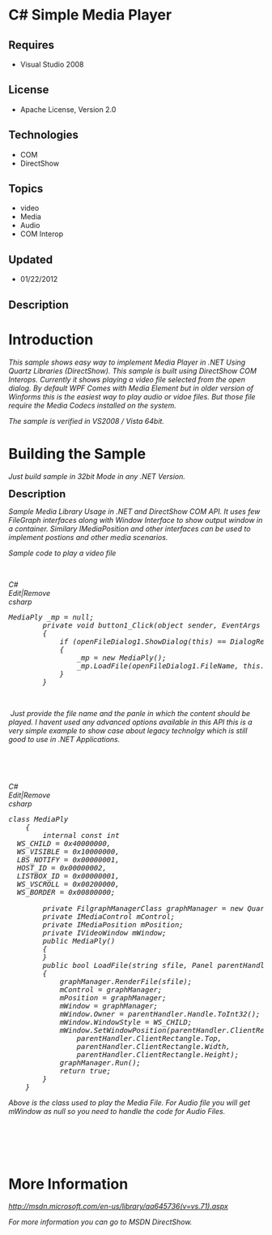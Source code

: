 # C# Simple Media Player
## Requires
- Visual Studio 2008
## License
- Apache License, Version 2.0
## Technologies
- COM
- DirectShow
## Topics
- video
- Media
- Audio
- COM Interop
## Updated
- 01/22/2012
## Description

<h1>Introduction</h1>
<p><em>This sample shows easy way to implement Media Player in .NET Using Quartz Libraries (DirectShow). This sample is built using DirectShow COM Interops. Currently it shows playing a video file selected from the open dialog. By default WPF Comes with Media
 Element but in older version of Winforms this is the easiest way to play audio or vidoe files. But those file require the Media Codecs installed on the system.</em></p>
<p><em>The sample is verified in VS2008 / Vista 64bit.</em></p>
<h1><span>Building the Sample</span></h1>
<p><em>Just build sample in 32bit Mode in any .NET Version.</em></p>
<p><span style="font-size:20px; font-weight:bold">Description</span></p>
<p><em>Sample Media Library Usage in .NET and DirectShow COM API. It uses few FileGraph interfaces along with Window Interface to show output window in a container. Similary IMediaPosition and other interfaces can be used to implement postions and other media
 scenarios.</em></p>
<p><em>Sample code to play a video file</em></p>
<p><em>&nbsp;</em></p>
<div class="scriptcode"><em>
<div class="pluginEditHolder" pluginCommand="mceScriptCode">
<div class="title"><span>C#</span></div>
<div class="pluginLinkHolder"><span class="pluginEditHolderLink">Edit</span>|<span class="pluginRemoveHolderLink">Remove</span></div>
<span class="hidden">csharp</span>

<div class="preview">
<pre class="csharp">MediaPly&nbsp;_mp&nbsp;=&nbsp;<span class="cs__keyword">null</span>;&nbsp;
&nbsp;&nbsp;&nbsp;&nbsp;&nbsp;&nbsp;&nbsp;&nbsp;<span class="cs__keyword">private</span>&nbsp;<span class="cs__keyword">void</span>&nbsp;button1_Click(<span class="cs__keyword">object</span>&nbsp;sender,&nbsp;EventArgs&nbsp;e)&nbsp;
&nbsp;&nbsp;&nbsp;&nbsp;&nbsp;&nbsp;&nbsp;&nbsp;{&nbsp;
&nbsp;&nbsp;&nbsp;&nbsp;&nbsp;&nbsp;&nbsp;&nbsp;&nbsp;&nbsp;&nbsp;&nbsp;<span class="cs__keyword">if</span>&nbsp;(openFileDialog1.ShowDialog(<span class="cs__keyword">this</span>)&nbsp;==&nbsp;DialogResult.OK)&nbsp;
&nbsp;&nbsp;&nbsp;&nbsp;&nbsp;&nbsp;&nbsp;&nbsp;&nbsp;&nbsp;&nbsp;&nbsp;{&nbsp;
&nbsp;&nbsp;&nbsp;&nbsp;&nbsp;&nbsp;&nbsp;&nbsp;&nbsp;&nbsp;&nbsp;&nbsp;&nbsp;&nbsp;&nbsp;&nbsp;_mp&nbsp;=&nbsp;<span class="cs__keyword">new</span>&nbsp;MediaPly();&nbsp;
&nbsp;&nbsp;&nbsp;&nbsp;&nbsp;&nbsp;&nbsp;&nbsp;&nbsp;&nbsp;&nbsp;&nbsp;&nbsp;&nbsp;&nbsp;&nbsp;_mp.LoadFile(openFileDialog1.FileName,&nbsp;<span class="cs__keyword">this</span>.panel1);&nbsp;
&nbsp;&nbsp;&nbsp;&nbsp;&nbsp;&nbsp;&nbsp;&nbsp;&nbsp;&nbsp;&nbsp;&nbsp;}&nbsp;
&nbsp;&nbsp;&nbsp;&nbsp;&nbsp;&nbsp;&nbsp;&nbsp;}</pre>
</div>
</div>
</em></div>
<p><em>&nbsp;</em></p>
<p><em></p>
<div class="endscriptcode">&nbsp;Just provide the file name and the panle in which the content should be played. I havent used any advanced options available in this API this is a very simple example to show case about legacy technolgy which is still good
 to use in .NET Applications.</div>
</em>
<p></p>
<p>&nbsp;</p>
<p><em>&nbsp;</em></p>
<p><em></p>
<div class="scriptcode">
<div class="pluginEditHolder" pluginCommand="mceScriptCode">
<div class="title"><span>C#</span></div>
<div class="pluginLinkHolder"><span class="pluginEditHolderLink">Edit</span>|<span class="pluginRemoveHolderLink">Remove</span></div>
<span class="hidden">csharp</span>

<div class="preview">
<pre class="csharp"><span class="cs__keyword">class</span>&nbsp;MediaPly&nbsp;
&nbsp;&nbsp;&nbsp;&nbsp;{&nbsp;
&nbsp;&nbsp;&nbsp;&nbsp;&nbsp;&nbsp;&nbsp;&nbsp;<span class="cs__keyword">internal</span>&nbsp;<span class="cs__keyword">const</span>&nbsp;<span class="cs__keyword">int</span>&nbsp;
&nbsp;&nbsp;WS_CHILD&nbsp;=&nbsp;0x40000000,&nbsp;
&nbsp;&nbsp;WS_VISIBLE&nbsp;=&nbsp;0x10000000,&nbsp;
&nbsp;&nbsp;LBS_NOTIFY&nbsp;=&nbsp;0x00000001,&nbsp;
&nbsp;&nbsp;HOST_ID&nbsp;=&nbsp;0x00000002,&nbsp;
&nbsp;&nbsp;LISTBOX_ID&nbsp;=&nbsp;0x00000001,&nbsp;
&nbsp;&nbsp;WS_VSCROLL&nbsp;=&nbsp;0x00200000,&nbsp;
&nbsp;&nbsp;WS_BORDER&nbsp;=&nbsp;0x00800000;&nbsp;
&nbsp;
&nbsp;&nbsp;&nbsp;&nbsp;&nbsp;&nbsp;&nbsp;&nbsp;<span class="cs__keyword">private</span>&nbsp;FilgraphManagerClass&nbsp;graphManager&nbsp;=&nbsp;<span class="cs__keyword">new</span>&nbsp;QuartzTypeLib.FilgraphManagerClass();&nbsp;
&nbsp;&nbsp;&nbsp;&nbsp;&nbsp;&nbsp;&nbsp;&nbsp;<span class="cs__keyword">private</span>&nbsp;IMediaControl&nbsp;mControl;&nbsp;
&nbsp;&nbsp;&nbsp;&nbsp;&nbsp;&nbsp;&nbsp;&nbsp;<span class="cs__keyword">private</span>&nbsp;IMediaPosition&nbsp;mPosition;&nbsp;
&nbsp;&nbsp;&nbsp;&nbsp;&nbsp;&nbsp;&nbsp;&nbsp;<span class="cs__keyword">private</span>&nbsp;IVideoWindow&nbsp;mWindow;&nbsp;
&nbsp;&nbsp;&nbsp;&nbsp;&nbsp;&nbsp;&nbsp;&nbsp;<span class="cs__keyword">public</span>&nbsp;MediaPly()&nbsp;
&nbsp;&nbsp;&nbsp;&nbsp;&nbsp;&nbsp;&nbsp;&nbsp;{&nbsp;
&nbsp;&nbsp;&nbsp;&nbsp;&nbsp;&nbsp;&nbsp;&nbsp;}&nbsp;
&nbsp;&nbsp;&nbsp;&nbsp;&nbsp;&nbsp;&nbsp;&nbsp;<span class="cs__keyword">public</span>&nbsp;<span class="cs__keyword">bool</span>&nbsp;LoadFile(<span class="cs__keyword">string</span>&nbsp;sfile,&nbsp;Panel&nbsp;parentHandler)&nbsp;
&nbsp;&nbsp;&nbsp;&nbsp;&nbsp;&nbsp;&nbsp;&nbsp;{&nbsp;
&nbsp;&nbsp;&nbsp;&nbsp;&nbsp;&nbsp;&nbsp;&nbsp;&nbsp;&nbsp;&nbsp;&nbsp;graphManager.RenderFile(sfile);&nbsp;
&nbsp;&nbsp;&nbsp;&nbsp;&nbsp;&nbsp;&nbsp;&nbsp;&nbsp;&nbsp;&nbsp;&nbsp;mControl&nbsp;=&nbsp;graphManager;&nbsp;
&nbsp;&nbsp;&nbsp;&nbsp;&nbsp;&nbsp;&nbsp;&nbsp;&nbsp;&nbsp;&nbsp;&nbsp;mPosition&nbsp;=&nbsp;graphManager;&nbsp;
&nbsp;&nbsp;&nbsp;&nbsp;&nbsp;&nbsp;&nbsp;&nbsp;&nbsp;&nbsp;&nbsp;&nbsp;mWindow&nbsp;=&nbsp;graphManager;&nbsp;
&nbsp;&nbsp;&nbsp;&nbsp;&nbsp;&nbsp;&nbsp;&nbsp;&nbsp;&nbsp;&nbsp;&nbsp;mWindow.Owner&nbsp;=&nbsp;parentHandler.Handle.ToInt32();&nbsp;
&nbsp;&nbsp;&nbsp;&nbsp;&nbsp;&nbsp;&nbsp;&nbsp;&nbsp;&nbsp;&nbsp;&nbsp;mWindow.WindowStyle&nbsp;=&nbsp;WS_CHILD;&nbsp;
&nbsp;&nbsp;&nbsp;&nbsp;&nbsp;&nbsp;&nbsp;&nbsp;&nbsp;&nbsp;&nbsp;&nbsp;mWindow.SetWindowPosition(parentHandler.ClientRectangle.Left,&nbsp;
&nbsp;&nbsp;&nbsp;&nbsp;&nbsp;&nbsp;&nbsp;&nbsp;&nbsp;&nbsp;&nbsp;&nbsp;&nbsp;&nbsp;&nbsp;&nbsp;parentHandler.ClientRectangle.Top,&nbsp;
&nbsp;&nbsp;&nbsp;&nbsp;&nbsp;&nbsp;&nbsp;&nbsp;&nbsp;&nbsp;&nbsp;&nbsp;&nbsp;&nbsp;&nbsp;&nbsp;parentHandler.ClientRectangle.Width,&nbsp;
&nbsp;&nbsp;&nbsp;&nbsp;&nbsp;&nbsp;&nbsp;&nbsp;&nbsp;&nbsp;&nbsp;&nbsp;&nbsp;&nbsp;&nbsp;&nbsp;parentHandler.ClientRectangle.Height);&nbsp;
&nbsp;&nbsp;&nbsp;&nbsp;&nbsp;&nbsp;&nbsp;&nbsp;&nbsp;&nbsp;&nbsp;&nbsp;graphManager.Run();&nbsp;
&nbsp;&nbsp;&nbsp;&nbsp;&nbsp;&nbsp;&nbsp;&nbsp;&nbsp;&nbsp;&nbsp;&nbsp;<span class="cs__keyword">return</span>&nbsp;<span class="cs__keyword">true</span>;&nbsp;
&nbsp;&nbsp;&nbsp;&nbsp;&nbsp;&nbsp;&nbsp;&nbsp;}&nbsp;
&nbsp;&nbsp;&nbsp;&nbsp;}</pre>
</div>
</div>
</div>
<div class="endscriptcode">Above is the class used to play the Media File. For Audio file you will get mWindow as null so you need to handle the code for Audio Files.</div>
<br>
</em>
<p></p>
<p>&nbsp;</p>
<p>&nbsp;</p>
<h1>More Information</h1>
<p><em><a href="http://msdn.microsoft.com/en-us/library/aa645736(v=vs.71).aspx">http://msdn.microsoft.com/en-us/library/aa645736(v=vs.71).aspx</a></em></p>
<p><em>For more information you can go to MSDN DirectShow.</em></p>
